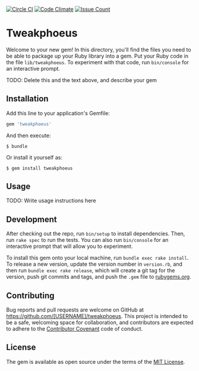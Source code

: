 [![Circle CI](https://circleci.com/gh/basestylo/Tweakphoeus/tree/master.svg?style=svg)](https://circleci.com/gh/basestylo/Tweakphoeus/tree/master)
[![Code Climate](https://codeclimate.com/github/basestylo/Tweakphoeus/badges/gpa.svg)](https://codeclimate.com/github/basestylo/Tweakphoeus)
[![Issue Count](https://codeclimate.com/github/basestylo/Tweakphoeus/badges/issue_count.svg)](https://codeclimate.com/github/basestylo/Tweakphoeus)
# Tweakphoeus

Welcome to your new gem! In this directory, you'll find the files you need to be able to package up your Ruby library into a gem. Put your Ruby code in the file `lib/tweakphoeus`. To experiment with that code, run `bin/console` for an interactive prompt.

TODO: Delete this and the text above, and describe your gem

## Installation

Add this line to your application's Gemfile:

```ruby
gem 'tweakphoeus'
```

And then execute:

    $ bundle

Or install it yourself as:

    $ gem install tweakphoeus

## Usage

TODO: Write usage instructions here

## Development

After checking out the repo, run `bin/setup` to install dependencies. Then, run `rake spec` to run the tests. You can also run `bin/console` for an interactive prompt that will allow you to experiment.

To install this gem onto your local machine, run `bundle exec rake install`. To release a new version, update the version number in `version.rb`, and then run `bundle exec rake release`, which will create a git tag for the version, push git commits and tags, and push the `.gem` file to [rubygems.org](https://rubygems.org).

## Contributing

Bug reports and pull requests are welcome on GitHub at https://github.com/[USERNAME]/tweakphoeus. This project is intended to be a safe, welcoming space for collaboration, and contributors are expected to adhere to the [Contributor Covenant](contributor-covenant.org) code of conduct.


## License

The gem is available as open source under the terms of the [MIT License](http://opensource.org/licenses/MIT).

